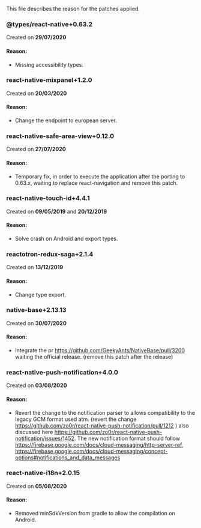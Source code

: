 This file describes the reason for the patches applied.

### @types/react-native+0.63.2
Created on **29/07/2020**

#### Reason:
- Missing accessibility types.


### react-native-mixpanel+1.2.0
Created on **20/03/2020**

#### Reason:
- Change the endpoint to european server.


### react-native-safe-area-view+0.12.0
Created on **27/07/2020**

#### Reason:
- Temporary fix, in order to execute the application after the porting to 0.63.x, waiting to replace react-navigation and remove this patch.


### react-native-touch-id+4.4.1
Created on **09/05/2019** and **20/12/2019**

#### Reason:
- Solve crash on Android and export types.


### reactotron-redux-saga+2.1.4
Created on **13/12/2019**

#### Reason:
- Change type export.


### native-base+2.13.13
Created on **30/07/2020**

#### Reason:
- Integrate the pr https://github.com/GeekyAnts/NativeBase/pull/3200 waiting the official release. (remove this patch after the release)


### react-native-push-notification+4.0.0
Created on **03/08/2020**

#### Reason:
- Revert the change to the notification parser to allows compatibility to the legacy GCM format used atm. (revert the change https://github.com/zo0r/react-native-push-notification/pull/1212 )
also discussed here https://github.com/zo0r/react-native-push-notification/issues/1452.
The new notification format should follow https://firebase.google.com/docs/cloud-messaging/http-server-ref, https://firebase.google.com/docs/cloud-messaging/concept-options#notifications_and_data_messages

### react-native-i18n+2.0.15
Created on **05/08/2020**

#### Reason:
- Removed minSdkVersion from gradle to allow the compilation on Android. 

